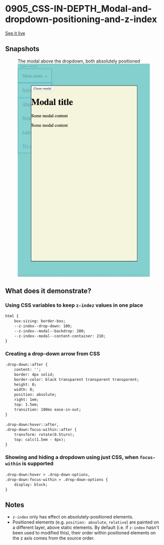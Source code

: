 # 0905_CSS-IN-DEPTH_Modal-and-dropdown-positioning-and-z-index

[See it live](https://jfhector.github.io/cheat-sheets/code_examples/0905_CSS-IN-DEPTH_Modal-and-dropdown-positioning-and-z-index/index.html)

## Snapshots

<figure>
  <figcaption>The modal above the dropdown, both absolutely positioned</figcaption>
  <img src="./snapshots/s01.png">
</figure>

## What does it demonstrate?

### Using CSS variables to keep `z-indez` values in one place

```
html {
    box-sizing: border-box;
    --z-index--drop-down: 100;
    --z-index--modal--backdrop: 200;
    --z-index--modal--content-container: 210;
}
```

### Creating a drop-down arrow from CSS

```
.drop-down::after {
    content: '';
    border: 4px solid;
    border-color: black transparent transparent transparent;
    height: 0;
    width: 0;
    position: absolute;
    right: 1em;
    top: 1.5em;
    transition: 100ms ease-in-out;
}

.drop-down:hover::after,
.drop-down:focus-within::after {
    transform: rotate(0.5turn);
    top: calc(1.5em - 4px);
}
```

### Showing and hiding a dropdown using just CSS, when `focus-within` is supported

```
.drop-down:hover > .drop-down-options,
.drop-down:focus-within > .drop-down-options {
    display: block;
}
```

## Notes

* `z-index` only has effect on absolutely-positioned elements.
* Positioned elements (e.g. `position: absolute`, `relative`) are painted on a different layer, above static elements. By default (i.e. if `z-index` hasn't been used to modified this), their order within positioned elements on the z axis comes from the source order.

